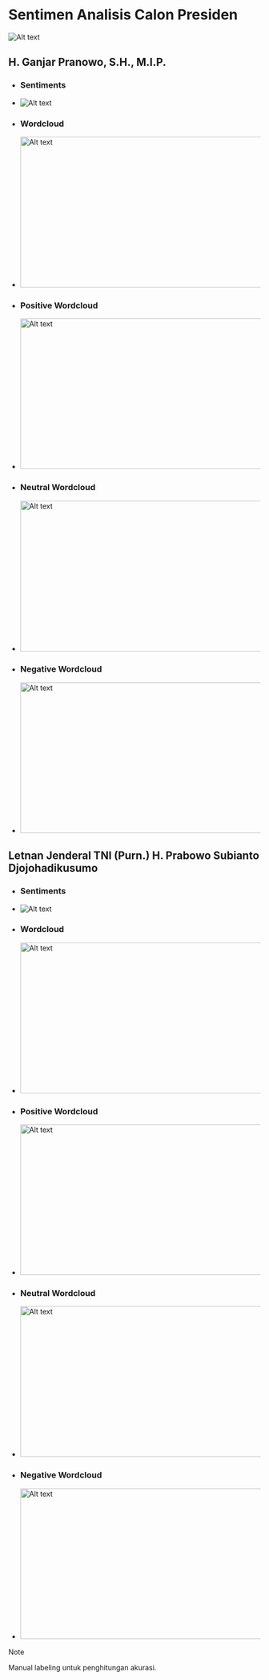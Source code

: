 # Sentimen Analisis Calon Presiden
<img
  src="https://awsimages.detik.net.id/visual/2023/05/06/cover-artikel-pemilu-2024_169.jpeg?w=480&q=90"
  alt="Alt text"
  title="CAPRES"
  style="display: inline-block; margin: 0 auto">

## H. Ganjar Pranowo, S.H., M.I.P.
- ### Sentiments
- <img src="result/ganjar/ganjar_sentiments.png" alt="Alt text" title="H. Ganjar Pranowo, S.H., M.I.P.">
- ### Wordcloud
- <img src="result/ganjar/ganjar_all_wordcloud.png" width="500" height="300" alt="Alt text" title="H. Ganjar Pranowo, S.H., M.I.P.">
- ### Positive Wordcloud
- <img src="result/ganjar/ganjar_positive_wordcloud.png" width="500" height="300" alt="Alt text" title="H. Ganjar Pranowo, S.H., M.I.P.">
- ### Neutral Wordcloud
- <img src="result/ganjar/ganjar_negative_wordcloud.png" width="500" height="300" alt="Alt text" title="H. Ganjar Pranowo, S.H., M.I.P.">
- ### Negative Wordcloud
- <img src="result/ganjar/ganjar_neutral_wordcloud.png" width="500" height="300" alt="Alt text" title="H. Ganjar Pranowo, S.H., M.I.P.">

## Letnan Jenderal TNI (Purn.) H. Prabowo Subianto Djojohadikusumo
- ### Sentiments
- <img src="result/prabowo/prabowo_sentiments.png" alt="Alt text" title="H. Ganjar Pranowo, S.H., M.I.P.">
- ### Wordcloud
- <img src="result/prabowo/prabowo_all_wordcloud.png" width="500" height="300" alt="Alt text" title="H. Ganjar Pranowo, S.H., M.I.P.">
- ### Positive Wordcloud
- <img src="result/prabowo/prabowo_positive_wordcloud.png" width="500" height="300" alt="Alt text" title="H. Ganjar Pranowo, S.H., M.I.P.">
- ### Neutral Wordcloud
- <img src="result/prabowo/prabowo_negative_wordcloud.png" width="500" height="300" alt="Alt text" title="H. Ganjar Pranowo, S.H., M.I.P.">
- ### Negative Wordcloud
- <img src="result/prabowo/prabowo_neutral_wordcloud.png" width="500" height="300" alt="Alt text" title="H. Ganjar Pranowo, S.H., M.I.P.">

> [!NOTE]
> Manual labeling untuk penghitungan akurasi.



